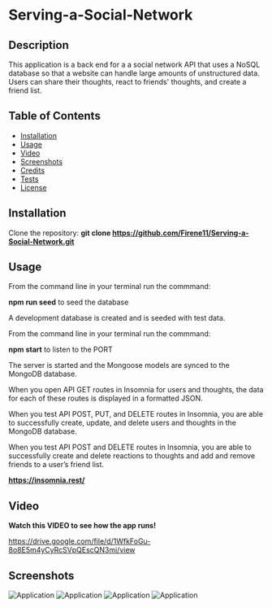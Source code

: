 # Serving-a-Social-Network

## Description

This application is a back end for a a social network API that uses a NoSQL database so that a website can handle large amounts of unstructured data. Users can share their thoughts, react to friends' thoughts, and create a friend list.

## Table of Contents

- [Installation](#installation)
- [Usage](#usage)
- [Video](#video)
- [Screenshots](#Screenshots)
- [Credits](#credits)
- [Tests](#tests)
- [License](#license)

## Installation

Clone the repository: **git clone https://github.com/Firene11/Serving-a-Social-Network.git**

## Usage

From the command line in your terminal run the commmand:

**npm run seed** to seed the database

A development database is created and is seeded with test data.

From the command line in your terminal run the commmand:

**npm start** to listen to the PORT

The server is started and the Mongoose models are synced to the MongoDB database.

When you open API GET routes in Insomnia for users and thoughts, the data for each of these routes is displayed in a formatted JSON.

When you test API POST, PUT, and DELETE routes in Insomnia, you are able to successfully create, update, and delete users and thoughts in the MongoDB database.

When you test API POST and DELETE routes in Insomnia, you are able to successfully create and delete reactions to thoughts and add and remove friends to a user’s friend list.

**https://insomnia.rest/**

## Video

**Watch this VIDEO to see how the app runs!**

https://drive.google.com/file/d/1WfkFoGu-8o8E5m4yCyRcSVpQEscQN3mi/view

## Screenshots

![Application](Images/get.jpg)
![Application](Images/post.jpg)
![Application](Images/put.jpg)
![Application](Images/delete.jpg)
